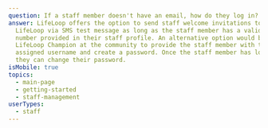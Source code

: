 ```yaml
---
question: If a staff member doesn't have an email, how do they log in?
answer: LifeLoop offers the option to send staff welcome invitations to join
  LifeLoop via SMS test message as long as the staff member has a valid phone
  number provided in their staff profile. An alternative option would be for the
  LifeLoop Champion at the community to provide the staff member with their
  assigned username and create a password. Once the staff member has logged in,
  they can change their password.
isMobile: true
topics:
  - main-page
  - getting-started
  - staff-management
userTypes:
  - staff
---
```

